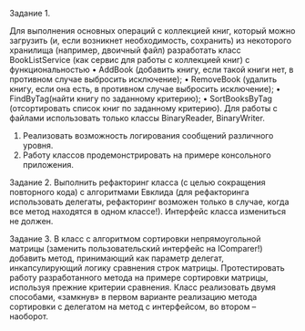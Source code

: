   Задание 1.
  
  Для выполнения основных операций с коллекцией книг, который можно загрузить (и, если возникнет необходимость, сохранить) из некоторого хранилища (например, двоичный файл) разработать класс BookListService (как сервис для работы с коллекцией книг) с функциональностью 
  •	AddBook (добавить книгу, если такой книги нет, в противном случае выбросить исключение);
  •	RemoveBook (удалить книгу, если она есть, в противном случае выбросить исключение);
  •	FindByTag(найти книгу по заданному критерию);
  •	SortBooksByTag (отсортировать список книг по заданному критерию).
  Для работы с файлами использовать только классы BinaryReader, BinaryWriter.
  1.	Реализовать возможность логирования сообщений различного уровня. 
  2.	Работу классов продемонстрировать на примере консольного приложения.
  
  
  Задание 2.
  Выполнить рефакторинг класса (с целью сокращения повторного кода) с алгоритмами Евклида (для рефакторинга использовать делегаты, рефакторинг возможен только в случае, когда все метод находятся в одном классе!). Интерфейс класса измениться не должен.
  
  
  Задание 3. 
  В класс с алгоритмом сортировки непрямоугольной матрицы (заменить пользовательский интерфейс на IComparer!) добавить метод, принимающий как параметр делегат, инкапсулирующий логику сравнения строк матрицы. Протестировать работу разработанного метода на примере сортировки матрицы, используя прежние критерии сравнения.
  Класс реализовать двумя способами, «замкнув» в первом варианте реализацию метода сортировки с делегатом на метод с интерфейсом, во втором – наоборот.

